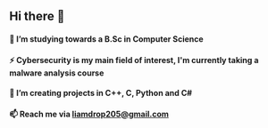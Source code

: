 ## Hi there 👋
#### 🌱 I’m studying towards a B.Sc in Computer Science
#### ⚡ Cybersecurity is my main field of interest, I'm currently taking a malware analysis course
#### 🔭 I’m creating projects in C++, C, Python and C#
#### 📫 Reach me via liamdrop205@gmail.com

<!--
**LiamAs05/LiamAs05** is a ✨ _special_ ✨ repository because its `README.md` (this file) appears on your GitHub profile.
Here are some ideas to get you started:
-  I’m currently working on ...
- 👯 I’m looking to collaborate on ...
- 🤔 I’m looking for help with ...
- 💬 Ask me about ...
- 😄 Pronouns: ...
-  Fun fact: ...
-->

